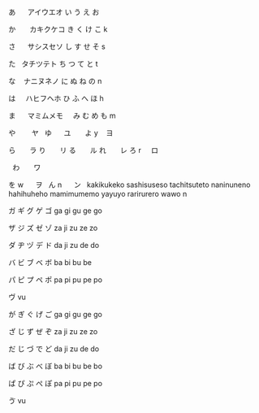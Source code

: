 あ       アイウエオ
い
う
え 
お 

か       カキクケコ 
き
く
け
こ k

さ       サシスセソ 
し
す 
せ 
そ s

た       タチツテト 
ち
つ
て 
と t

な       ナニヌネノ 
に
ぬ
ね
の n

は       ハヒフヘホ 
ひ 
ふ 
へ
ほ h

ま       マミムメモ     
み
む
め
も m

や        ヤ 
 
ゆ        ユ     
 
よ y      ヨ 
                  

ら        ラ
り        リ
る        ル
れ        レ 
ろ r      ロ

 
わ        ワ 
 
 

を w      ヲ 
 
ん n      ン 
 
kakikukeko
sashisuseso
tachitsuteto
naninuneno
hahihuheho 
mamimumemo
yayuyo
rarirurero
wawo
n


ガ	ギ	グ	ゲ	ゴ ga	gi	gu	ge	go

ザ	ジ	ズ	ゼ	ゾ za	ji	zu	ze	zo

ダ	ヂ	ヅ	デ	ド da	ji	zu	de	do

バ	ビ	ブ	ベ	ボ ba	bi	bu	be	

パ	ピ	プ	ペ ポ pa	pi	pu	pe	po

ヴ vu

が	ぎ	ぐ	げ	ご ga	gi	gu	ge	go

ざ	じ	ず	ぜ	ぞ za	ji	zu	ze	zo

だ	じ	づ	で	ど da	ji	zu	de	do

ば	び	ぶ	べ	ぼ ba	bi	bu	be	bo

ぱ	ぴ	ぷ	ぺ ぽ pa	pi	pu	pe	po

ゔ vu
